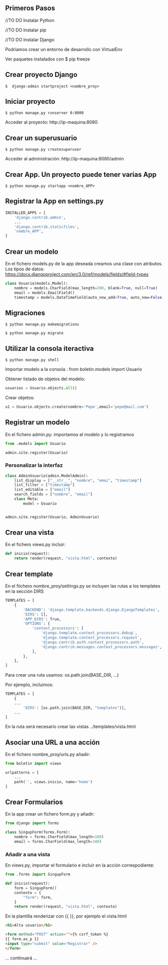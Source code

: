 
## Primeros Pasos

//TO DO
Instalar Python

//TO DO
Instalar pip 

//TO DO
Instalar Django

Podríamos crear un entorno de desarrollo con VirtualEnv

Ver paquetes instalados con $ pip freeze

## Crear proyecto Django

```
$  django-admin startproject <nombre_proy>
```

## Iniciar proyecto
```
$ python manage.py runserver 0:8000
```
Acceder al proyecto: http://ip-maquina:8080

## Crear un superusuario
```
$ python manage.py createsuperuser
```
Acceder al administración:  http://ip-maquina:8080/admin



## Crear App. Un proyecto puede tener varias App
```
$ python manage.py startapp <nombre_APP>
```

## Registrar la App en settings.py

```python
INSTALLED_APPS = [
    'django.contrib.admin',
    ...
    'django.contrib.staticfiles',
    'nombre_APP',
]
```

## Crear un modelo

En el fichero models.py de la app deseada creamos una clase con atributos. Los
tipos de datos: https://docs.djangoproject.com/en/3.0/ref/models/fields/#field-types

```python
class Usuario(models.Model):
    nombre = models.CharField(max_length=200, blank=True, null=True)
    email = models.EmailField()
    timestamp = models.DateTimeField(auto_now_add=True, auto_now=False)
```

## Migraciones 

```
$ python manage.py makemigrations

$ python manage.py migrate
```


## Utilizar la consola iteractiva

```
$ python manage.py shell
```

Importar modelo a la consola : from boletin.models import Usuario   

Obtener listado de objetos del modelo: 
```python
usuarios = Usuario.objects.all()
```

Crear objetos:  
```python
u1 = Usuario.objects.create(nombre='Pepe',email='pepe@mail.com')   
```


## Registrar un modelo

En el fichero admin.py: importamos el modelo y lo registramos

```python
from .models import Usuario

admin.site.register(Usuario)
```


### Personalizar la interfaz

```python
class AdminUsuario(admin.ModelAdmin):
    list_display = ["__str__", "nombre", "emai", "timestamp"]
    list_filter = ["timestamp"]
    list_editable = ["email"]
    search_fields = ["nombre", "email"]
    class Meta:
        model = Usuario


admin.site.register(Usuario, AdminUsuario)
```


## Crear una vista

En el fichero views.py incluir:

```python
def inicio(request):
    return render(request, "vista.html", contexto)
```

## Crear template
En el fiichero nombre_proy/settings.py se incluyen las rutas a los templates en la sección DIRS

```python
TEMPLATES = [
    {
        'BACKEND': 'django.template.backends.django.DjangoTemplates',
        'DIRS': [],
        'APP_DIRS': True,
        'OPTIONS': {
            'context_processors': [
                'django.template.context_processors.debug',
                'django.template.context_processors.request',
                'django.contrib.auth.context_processors.auth',
                'django.contrib.messages.context_processors.messages',
            ],
        },
    },
]
```

Para crear una ruta usamos: os.path.join(BASE_DIR, ...)

Por ejemplo, incluimos:

```python
TEMPLATES = [
    {
    ...
        'DIRS': [os.path.join(BASE_DIR, "templates")],
    ...
]
```

En la ruta será necesario crear las vistas
 ../templates/vista.html


## Asociar una URL a una acción

En el fichero nombre_proy/urls.py añadir:

```python
from boletin import views

urlpatterns = [
    ...
    path('', views.inicio, name='home')
]
```



## Crear Formularios

En la app crear un fichero form.py y añadir:

```python
from django import forms

class SingupForm(forms.Form):
    nombre = forms.CharField(max_length=100)
    email = forms.CharField(max_length=100)
```


### Añadir a una vista

En views.py, importar el formulario e incluir en la acción correspodiente:

```python
from .forms import SingupForm

def inicio(request):
    form = SingupForm()
    contexto = {
        "form": form,
    }
    return render(request, "vista.html", contexto)
```

En la plantilla renderizar con {{ }}, por ejemplo el vista.html

```html
<h1>Alta usuario</h1>

<form method="POST" action="">{% csrf_token %}
{{ form.as_p }}
<input type="submit" value="Registrar" />
</form>
```

... continuará ...